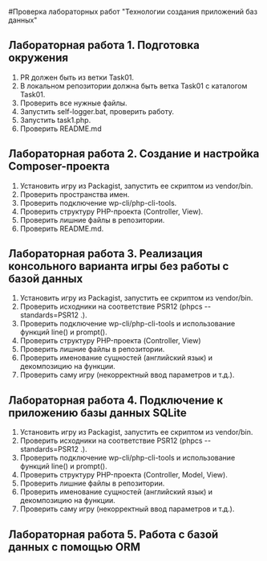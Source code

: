 #Проверка лабораторных работ "Технологии создания приложений баз данных"

## Лабораторная работа 1. Подготовка окружения
1. PR должен быть из ветки Task01.
2. В локальном репозитории должна быть ветка Task01 с каталогом Task01.
3. Проверить все нужные файлы.
4. Запустить self-logger.bat, проверить работу.
5. Запустить task1.php.
6. Проверить README.md

## Лабораторная работа 2. Создание и настройка Composer-проекта
1. Установить игру из Packagist, запустить ее скриптом из vendor/bin.
2. Проверить пространства имен.
3. Проверить подключение wp-cli/php-cli-tools.
4. Проверить структуру PHP-проекта (Controller, View).
5. Проверить лишние файлы в репозитории.
6. Проверить README.md.


## Лабораторная работа 3. Реализация консольного варианта игры без работы с базой данных
1. Установить игру из Packagist, запустить ее скриптом из vendor/bin.
2. Проверить исходники на соответствие PSR12 (phpcs --standards=PSR12 .).
3. Проверить подключение wp-cli/php-cli-tools и использование функций line() и prompt().
4. Проверить структуру PHP-проекта (Controller, View)
5. Проверить лишние файлы в репозитории.
6. Проверить именование сущностей (английский язык) и декомпозицию на функции.
7. Проверить саму игру (некорректный ввод параметров и т.д.).

## Лабораторная работа 4. Подключение к приложению базы данных SQLite
1. Установить игру из Packagist, запустить ее скриптом из vendor/bin.
2. Проверить исходники на соответствие PSR12 (phpcs --standards=PSR12 .).
3. Проверить подключение wp-cli/php-cli-tools и использование функций line() и prompt().
4. Проверить структуру PHP-проекта (Controller, Model, View).
5. Проверить лишние файлы в репозитории.
6. Проверить именование сущностей (английский язык) и декомпозицию на функции.
7. Проверить саму игру (некорректный ввод параметров и т.д.).

## Лабораторная работа 5. Работа с базой данных с помощью ORM
